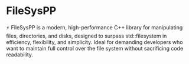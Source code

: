 # FileSysPP
⚡ FileSysPP is a modern, high-performance C++ library for manipulating files, directories, and disks, designed to surpass std::filesystem in efficiency, flexibility, and simplicity. Ideal for demanding developers who want to maintain full control over the file system without sacrificing code readability.
